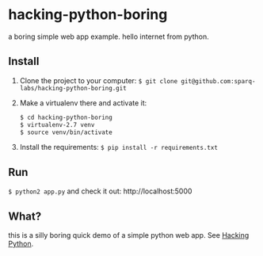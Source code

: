 hacking-python-boring
=====================

a boring simple web app example. hello internet from python.


Install
-------

 1. Clone the project to your computer: `$ git clone git@github.com:sparq-labs/hacking-python-boring.git`

 2. Make a virtualenv there and activate it:

    ```bash
    $ cd hacking-python-boring
    $ virtualenv-2.7 venv
    $ source venv/bin/activate
    ```

 3. Install the requirements: `$ pip install -r requirements.txt`


Run
---

`$ python2 app.py` and check it out: http://localhost:5000


What?
-----

this is a silly boring quick demo of a simple python web app. See
[Hacking Python](https://github.com/sparq-labs/hacking-python).
